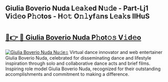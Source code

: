 ## Giulia Boverio Nuda L𝚎a𝚔ed N𝚞𝚍e - Part-Lj1 Vi𝚍𝚎o P𝚑𝚘tos - H𝚘𝚝 O𝚗𝚕yf𝚊ns L𝚎a𝚔s lIHuS

# <h2><a href="http://kfdlvre.oniu.top/?m=Giulia+Boverio+Nuda">🔗👉 🔴 Giulia Boverio Nuda P𝚑ot𝚘𝚜 V𝚒d𝚎o</a></h2>

[![Giulia Boverio Nuda Nu𝚍e𝚜](https://i.imgur.com/0qMVB7G.gif)](http://kfdlvre.oniu.top/?m=Giulia+Boverio+Nuda)
Virtual dance innovator and web entertainer Giulia Boverio Nuda, celebrated for disseminating dance and lifestyle inspiration through solo and collaborative dance acts and brief films. Inspiring role model Giulia Boverio Nuda, recognized for their outstanding accomplishments and commitment to making a difference.  
